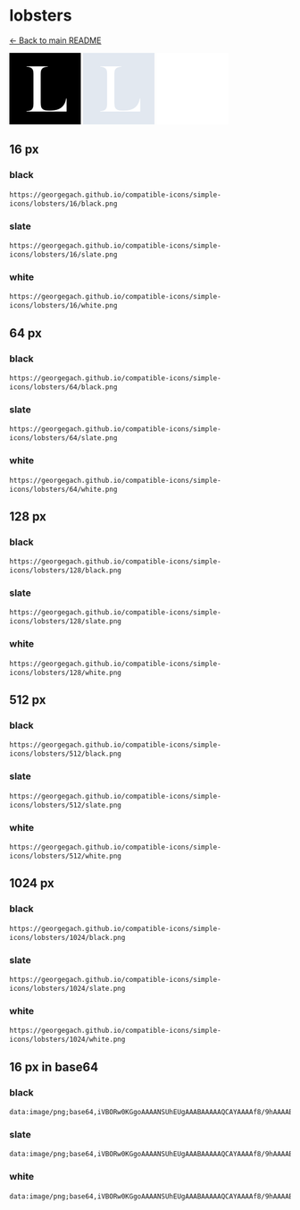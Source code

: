 # lobsters

[← Back to main README](../../README.md)


<img src="./128/black.png" width="128" alt="lobsters black icon" />
<img src="./128/slate.png" width="128" alt="lobsters slate icon" />
<img src="./128/white.png" width="128" alt="lobsters white icon" />

## 16 px

### black
```
https://georgegach.github.io/compatible-icons/simple-icons/lobsters/16/black.png
```

### slate
```
https://georgegach.github.io/compatible-icons/simple-icons/lobsters/16/slate.png
```

### white
```
https://georgegach.github.io/compatible-icons/simple-icons/lobsters/16/white.png
```

## 64 px

### black
```
https://georgegach.github.io/compatible-icons/simple-icons/lobsters/64/black.png
```

### slate
```
https://georgegach.github.io/compatible-icons/simple-icons/lobsters/64/slate.png
```

### white
```
https://georgegach.github.io/compatible-icons/simple-icons/lobsters/64/white.png
```

## 128 px

### black
```
https://georgegach.github.io/compatible-icons/simple-icons/lobsters/128/black.png
```

### slate
```
https://georgegach.github.io/compatible-icons/simple-icons/lobsters/128/slate.png
```

### white
```
https://georgegach.github.io/compatible-icons/simple-icons/lobsters/128/white.png
```

## 512 px

### black
```
https://georgegach.github.io/compatible-icons/simple-icons/lobsters/512/black.png
```

### slate
```
https://georgegach.github.io/compatible-icons/simple-icons/lobsters/512/slate.png
```

### white
```
https://georgegach.github.io/compatible-icons/simple-icons/lobsters/512/white.png
```

## 1024 px

### black
```
https://georgegach.github.io/compatible-icons/simple-icons/lobsters/1024/black.png
```

### slate
```
https://georgegach.github.io/compatible-icons/simple-icons/lobsters/1024/slate.png
```

### white
```
https://georgegach.github.io/compatible-icons/simple-icons/lobsters/1024/white.png
```

## 16 px in base64

### black
```
data:image/png;base64,iVBORw0KGgoAAAANSUhEUgAAABAAAAAQCAYAAAAf8/9hAAAABmJLR0QA/wD/AP+gvaeTAAAAn0lEQVQ4jdXTzQnCQBAF4C/qRexAsQZP1mEXdiNWYiMWoHjzJiQqHrwoknhIhGQNBslBfDDs7vw8ZmZnImRaoNMmGHrBO8Y90EUYfZPBAVOMsaohfEMWSIp5YdvX2CtSl0GEfun+Ea2b+J8EVzzaEJxxaSK4FWca6I9YhM7lf42xkw8RLLHBFmvMMEHyiolUlynBqaGELoYYkA/Kb7fxCeKcKsS3EeBhAAAAAElFTkSuQmCC
```

### slate
```
data:image/png;base64,iVBORw0KGgoAAAANSUhEUgAAABAAAAAQCAYAAAAf8/9hAAAABmJLR0QA/wD/AP+gvaeTAAAAz0lEQVQ4jdWTMW7CUBBE33xDEVGlACRQkLgDuUaUQ+Q6HCUSTQ6QmgOAKNMEYYgo0sQyHgqIwBZYgCumW+3O+7PSX33N16aCQhUzQO24ECwsJ7kJI1D38gTW90b151778ckO7xCSE77TAEMLNAhp8rJr+hXcvxjwH4Ggh32hMvMZwHW6S4B/hdIKAP0Y1qWASPoDMGSF1tJoCIffnwfYMWKmdPOxA2gETISmwBj8Fin7zOUpHFMstCpbwBBB1gE1oHALQNO4WQbYv3tmhRu0BVP0Ov6ksaRTAAAAAElFTkSuQmCC
```

### white
```
data:image/png;base64,iVBORw0KGgoAAAANSUhEUgAAABAAAAAQCAYAAAAf8/9hAAAABmJLR0QA/wD/AP+gvaeTAAAAnklEQVQ4jdXTMQ5BQRSF4W/QiB0Qy7AjsRtLkWgsQG0BRKWTeIhCQ8RoXvGMF/Iylb+ZuefmnpzcyYQYY5RBK2cYOkl9wD3RAgZNEuwxCiEMMasxfCd+8owxTsrerqb/Rl2CgG7l/pXsJf6nwRWPHIMzLr8MbuX5TPQjplUhNSiwxaKs51hjgxXGWFYHQvKZCpy+5UcbffTqDBqT/YwvuYNcEiDQli0AAAAASUVORK5CYII=
```

